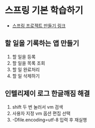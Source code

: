 # 스프링 기본 학습하기

- [스프링 프로젝트 만들기 링크](https://start.spring.io)

## 할 일을 기록하는 앱 만들기
1. 할 일을 등록
2. 할 일을 목록 조회
3. 할 일 완료처리
4. 할 일 삭제하기

## 인텔리제이 로그 한글깨짐 해결
1. shift 두 번 눌러서 vm 검색
2. 사용자 지정 vm 옵션 편집 선택
3. -Dfile.encoding=utf-8 입력 후 재실행